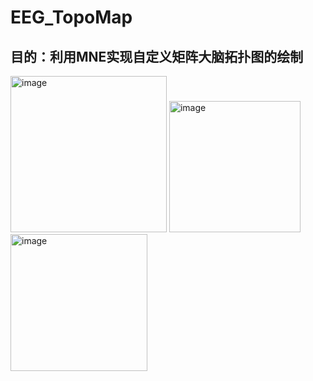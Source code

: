 # EEG_TopoMap
## 目的：利用MNE实现自定义矩阵大脑拓扑图的绘制
<img width="250" alt="image" src="https://github.com/weisihong9/EEG_TopoMap/assets/116857734/ca9eaa13-37a5-4fad-98a7-975e84f6d5ca">
<img width="210" alt="image" src="https://github.com/weisihong9/EEG_TopoMap/assets/116857734/0f616f1d-9c1b-4749-b8c8-a3e4853a30bb">
<img width="219" alt="image" src="https://github.com/weisihong9/EEG_TopoMap/assets/116857734/cc48532d-1762-46dd-bd0c-0291d79dfe4a">

